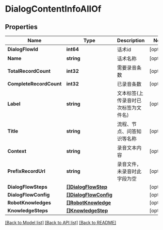 # DialogContentInfoAllOf

## Properties

Name | Type | Description | Notes
------------ | ------------- | ------------- | -------------
**DialogFlowId** | **int64** | 话术id | [optional] 
**Name** | **string** | 话术名称 | [optional] 
**TotalRecordCount** | **int32** | 需要录音条数 | [optional] 
**CompleteRecordCount** | **int32** | 已录音条数 | [optional] 
**Label** | **string** | 文本标签(上传录音时已次标签为文件名) | [optional] 
**Title** | **string** | 流程、节点、问答知识等名称 | [optional] 
**Context** | **string** | 录音文本内容 | [optional] 
**PrefixRecordUrl** | **string** | 录音文件，未录音时此字段为空 | [optional] 
**DialogFlowSteps** | [**[]DialogFlowStep**](DialogFlowStep.md) |  | [optional] 
**DialogFlowConfig** | [**[]DialogFlowConfig**](DialogFlowConfig.md) |  | [optional] 
**RobotKnowledges** | [**[]RobotKnowledge**](RobotKnowledge.md) |  | [optional] 
**KnowledgeSteps** | [**[]KnowledgeStep**](KnowledgeStep.md) |  | [optional] 

[[Back to Model list]](../README.md#documentation-for-models) [[Back to API list]](../README.md#documentation-for-api-endpoints) [[Back to README]](../README.md)


